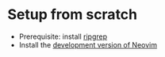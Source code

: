 # Setup from scratch

* Prerequisite: install [ripgrep](https://github.com/BurntSushi/ripgrep)
* Install the [development version of Neovim](https://github.com/neovim/neovim/wiki/Installing-Neovim) 
